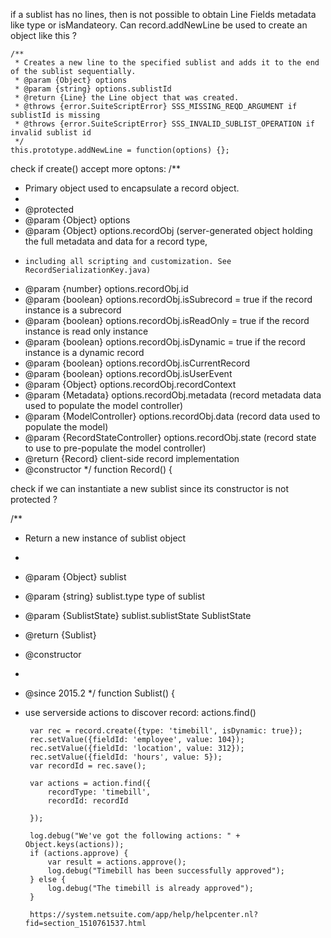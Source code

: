 if a sublist has no lines, then is not possible to obtain Line Fields metadata like type or isMandateory. Can record.addNewLine be used to create an object like this ?


    /**
     * Creates a new line to the specified sublist and adds it to the end of the sublist sequentially.
     * @param {Object} options
     * @param {string} options.sublistId
     * @return {Line} the Line object that was created.
     * @throws {error.SuiteScriptError} SSS_MISSING_REQD_ARGUMENT if sublistId is missing
     * @throws {error.SuiteScriptError} SSS_INVALID_SUBLIST_OPERATION if invalid sublist id
     */    
    this.prototype.addNewLine = function(options) {};   





check if create() accept more optons: 
/**
 * Primary object used to encapsulate a record object.
 *
 * @protected
 * @param {Object} options
 * @param {Object} options.recordObj (server-generated object holding the full metadata and data for a record type,
 *     including all scripting and customization. See RecordSerializationKey.java)
 * @param {number} options.recordObj.id
 * @param {boolean} options.recordObj.isSubrecord = true if the record instance is a subrecord
 * @param {boolean} options.recordObj.isReadOnly = true if the record instance is read only instance
 * @param {boolean} options.recordObj.isDynamic = true if the record instance is a dynamic record
 * @param {boolean} options.recordObj.isCurrentRecord
 * @param {boolean} options.recordObj.isUserEvent
 * @param {Object} options.recordObj.recordContext
 * @param {Metadata} options.recordObj.metadata (record metadata data used to populate the model controller)
 * @param {ModelController} options.recordObj.data (record data used to populate the model)
 * @param {RecordStateController} options.recordObj.state (record state to use to pre-populate the model controller)
 * @return {Record} client-side record implementation
 * @constructor
 */
function Record() {




  check if we can instantiate a new sublist since its constructor is not protected ? 

  /**
 * Return a new instance of sublist object
 *
 * @param {Object} sublist
 * @param {string} sublist.type type of sublist
 * @param {SublistState} sublist.sublistState SublistState

 * @return {Sublist}
 * @constructor
 *
 * @since 2015.2
 */ 
function Sublist() {



* use serverside actions to discover record: actions.find()

       var rec = record.create({type: 'timebill', isDynamic: true});   
       rec.setValue({fieldId: 'employee', value: 104}); 
       rec.setValue({fieldId: 'location', value: 312});
       rec.setValue({fieldId: 'hours', value: 5}); 
       var recordId = rec.save();

       var actions = action.find({
           recordType: 'timebill',
           recordId: recordId

       });

       log.debug("We've got the following actions: " + Object.keys(actions));
       if (actions.approve) {
           var result = actions.approve();
           log.debug("Timebill has been successfully approved");
       } else {   
           log.debug("The timebill is already approved");
       }

       https://system.netsuite.com/app/help/helpcenter.nl?fid=section_1510761537.html